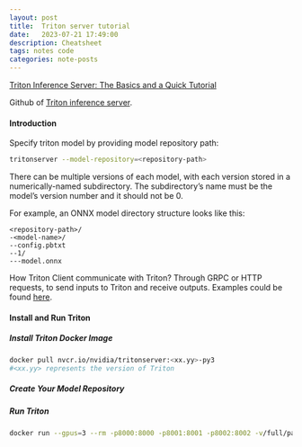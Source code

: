 ```yaml
---
layout: post
title:  Triton server tutorial
date:   2023-07-21 17:49:00
description: Cheatsheet
tags: notes code
categories: note-posts
---
```


<a href="https://www.run.ai/guides/machine-learning-engineering/triton-inference-server">Triton Inference Server: The Basics and a Quick Tutorial</a>

Github of <a href="https://github.com/triton-inference-server"> Triton inference server</a>.

#### Introduction

Specify triton model by providing model repository path:
```bash
tritonserver --model-repository=<repository-path>
```

There can be multiple versions of each model, with each version stored in a numerically-named subdirectory. The subdirectory’s name must be the model’s version number and it should not be 0.

For example, an ONNX model directory structure looks like this:
```
<repository-path>/
-<model-name>/
--config.pbtxt
--1/
---model.onnx
```

How Triton Client communicate with Triton?
Through GRPC or HTTP requests, to send inputs to Triton and receive outputs.
Examples could be found <a href="https://github.com/triton-inference-server/server/tree/main/docs/examples/model_repository">here</a>.

#### Install and Run Triton

##### Install Triton Docker Image

```bash
docker pull nvcr.io/nvidia/tritonserver:<xx.yy>-py3 
#<xx.yy> represents the version of Triton
```

##### Create Your Model Repository

##### Run Triton

```bash
docker run --gpus=3 --rm -p8000:8000 -p8001:8001 -p8002:8002 -v/full/path/to/docs/examples/model_repository:/models nvcr.io/nvidia/tritonserver:<xx.yy>-py3 tritonserver --model-repository=/models
```
